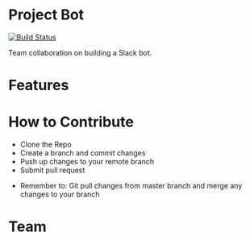 # Project Bot
[![Build Status](https://travis-ci.org/ProjectBotTeam/projectBot.svg?branch=master)](https://travis-ci.org/ProjectBotTeam/projectBot)

Team collaboration on building a Slack bot.

# Features


# How to Contribute

- Clone the Repo
- Create a branch and commit changes
- Push up changes to your remote branch
- Submit pull request

* Remember to: Git pull changes from master branch and merge any changes to your branch



# Team





